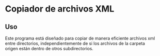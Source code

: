 # Copiador de archivos XML

## Uso

Este programa está diseñado para copiar de manera eficiente archivos xml entre directorios, independientemente de si los archivos de la carpeta origen están dentro de otros subdirectorios.

